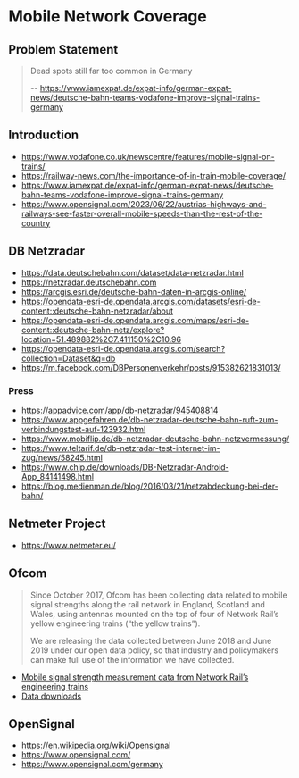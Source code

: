 # Mobile Network Coverage

## Problem Statement

> Dead spots still far too common in Germany
>
> -- https://www.iamexpat.de/expat-info/german-expat-news/deutsche-bahn-teams-vodafone-improve-signal-trains-germany

## Introduction

- https://www.vodafone.co.uk/newscentre/features/mobile-signal-on-trains/
- https://railway-news.com/the-importance-of-in-train-mobile-coverage/
- https://www.iamexpat.de/expat-info/german-expat-news/deutsche-bahn-teams-vodafone-improve-signal-trains-germany
- https://www.opensignal.com/2023/06/22/austrias-highways-and-railways-see-faster-overall-mobile-speeds-than-the-rest-of-the-country


## DB Netzradar

- https://data.deutschebahn.com/dataset/data-netzradar.html
- https://netzradar.deutschebahn.com
- https://arcgis.esri.de/deutsche-bahn-daten-in-arcgis-online/
- https://opendata-esri-de.opendata.arcgis.com/datasets/esri-de-content::deutsche-bahn-netzradar/about
- https://opendata-esri-de.opendata.arcgis.com/maps/esri-de-content::deutsche-bahn-netz/explore?location=51.489882%2C7.411150%2C10.96
- https://opendata-esri-de.opendata.arcgis.com/search?collection=Dataset&q=db
- https://m.facebook.com/DBPersonenverkehr/posts/915382621831013/

### Press
- https://appadvice.com/app/db-netzradar/945408814
- https://www.appgefahren.de/db-netzradar-deutsche-bahn-ruft-zum-verbindungstest-auf-123932.html
- https://www.mobiflip.de/db-netzradar-deutsche-bahn-netzvermessung/
- https://www.teltarif.de/db-netzradar-test-internet-im-zug/news/58245.html
- https://www.chip.de/downloads/DB-Netzradar-Android-App_84141498.html
- https://blog.medienman.de/blog/2016/03/21/netzabdeckung-bei-der-bahn/


## Netmeter Project

- https://www.netmeter.eu/


## Ofcom

> Since October 2017, Ofcom has been collecting data related to mobile signal strengths
> along the rail network in England, Scotland and Wales, using antennas mounted on the
> top of four of Network Rail’s yellow engineering trains (“the yellow trains”).
>
> We are releasing the data collected between June 2018 and June 2019 under our open
> data policy, so that industry and policymakers can make full use of the information
> we have collected.

- [Mobile signal strength measurement data from Network Rail’s engineering trains](https://www.ofcom.org.uk/__data/assets/pdf_file/0040/185998/yellow-trains-release-explanatory-document.pdf)
- [Data downloads](https://www.ofcom.org.uk/research-and-data/multi-sector-research/infrastructure-research/connected-nations-2019/data-downloads)


## OpenSignal

- https://en.wikipedia.org/wiki/Opensignal
- https://www.opensignal.com/
- https://www.opensignal.com/germany
